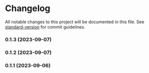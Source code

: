# Changelog

All notable changes to this project will be documented in this file. See [standard-version](https://github.com/conventional-changelog/standard-version) for commit guidelines.

### 0.1.3 (2023-09-07)

### 0.1.2 (2023-09-07)

### 0.1.1 (2023-09-06)
